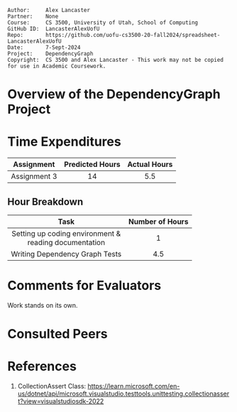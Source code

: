```
Author:     Alex Lancaster
Partner:    None
Course:     CS 3500, University of Utah, School of Computing
GitHub ID:  LancasterAlexUofU
Repo:       https://github.com/uofu-cs3500-20-fall2024/spreadsheet-LancasterAlexUofU
Date:       7-Sept-2024
Project:    DependencyGraph
Copyright:  CS 3500 and Alex Lancaster - This work may not be copied for use in Academic Coursework.
```

# Overview of the DependencyGraph Project

# Time Expenditures

| Assignment | Predicted Hours | Actual Hours|
| :---------:| :-------------: | :---------: |
| Assignment 3 | 14 | 5.5 |


 ## Hour Breakdown

| Task | Number of Hours |
| :--------:| :--------:
| Setting up coding environment & <br /> reading documentation | 1 |
| Writing Dependency Graph Tests | 4.5 |

# Comments for Evaluators
Work stands on its own.

# Consulted Peers

# References

1) CollectionAssert Class: https://learn.microsoft.com/en-us/dotnet/api/microsoft.visualstudio.testtools.unittesting.collectionassert?view=visualstudiosdk-2022 
